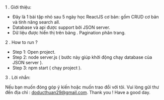 1 . Giới thiệu:
 - Đây là 1 bài tập nhỏ sau 5 ngày học ReactJS cơ bản: gồm CRUD cơ bản và tính năng search all.
 - Database và api được support bởi JSON server.
 - Dữ liệu được hiển thị trên bảng . Pagination phân trang.

2 . How to run ?

 - Step 1: Open project.
 - Step 2: node server.js   ( bước này giúp khởi động chạy database của JSON server ).
 - Step 3: npm start ( chạy project ).

3 . Lời nhắn:

 Nếu bạn muốn đóng góp ý kiến hoặc muốn trao đổi với tôi. Vui lòng gửi thư đến địa chỉ : doducthuan29@gmail.com.
 Thank you ! Have a good day.
